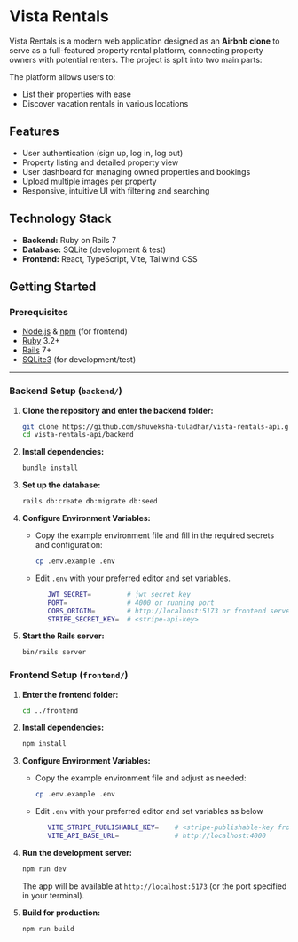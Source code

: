 # Vista Rentals

Vista Rentals is a modern web application designed as an **Airbnb clone** to serve as a full-featured property rental platform, connecting property owners with potential renters. The project is split into two main parts:

The platform allows users to:

- List their properties with ease
- Discover vacation rentals in various locations

## Features

- User authentication (sign up, log in, log out)
- Property listing and detailed property view
- User dashboard for managing owned properties and bookings
- Upload multiple images per property
- Responsive, intuitive UI with filtering and searching

## Technology Stack

- **Backend:** Ruby on Rails 7
- **Database:** SQLite (development & test)
- **Frontend:** React, TypeScript, Vite, Tailwind CSS

## Getting Started

### Prerequisites

- [Node.js](https://nodejs.org/) & [npm](https://www.npmjs.com/) (for frontend)
- [Ruby](https://www.ruby-lang.org/) 3.2+
- [Rails](https://rubyonrails.org/) 7+
- [SQLite3](https://www.sqlite.org/) (for development/test)

---

### Backend Setup (`backend/`)

1. **Clone the repository and enter the backend folder:**
   ```bash
   git clone https://github.com/shuveksha-tuladhar/vista-rentals-api.git
   cd vista-rentals-api/backend
   ```

2. **Install dependencies:**
   ```bash
   bundle install
   ```

3. **Set up the database:**
   ```bash
   rails db:create db:migrate db:seed
   ```
4. **Configure Environment Variables:**
   - Copy the example environment file and fill in the required secrets and configuration:
     ```bash
     cp .env.example .env
     ```
   - Edit `.env` with your preferred editor and set variables. 
     ```bash
        JWT_SECRET=         # jwt secret key
        PORT=               # 4000 or running port
        CORS_ORIGIN=        # http://localhost:5173 or frontend server
        STRIPE_SECRET_KEY=  # <stripe-api-key>
     ```
 

5. **Start the Rails server:**
   ```bash
   bin/rails server
   ```

### Frontend Setup (`frontend/`)

1. **Enter the frontend folder:**
   ```bash
   cd ../frontend
   ```

2. **Install dependencies:**
   ```bash
   npm install
   ```

3. **Configure Environment Variables:**
   - Copy the example environment file and adjust as needed:
     ```bash
     cp .env.example .env
     ```
   - Edit `.env` with your preferred editor and set variables as below
     ```bash
        VITE_STRIPE_PUBLISHABLE_KEY=    # <stripe-publishable-key from stripe.com>
        VITE_API_BASE_URL=              # http://localhost:4000
     ```

4. **Run the development server:**
   ```bash
   npm run dev
   ```
   The app will be available at `http://localhost:5173` (or the port specified in your terminal).

5. **Build for production:**
   ```bash
   npm run build
   ```


